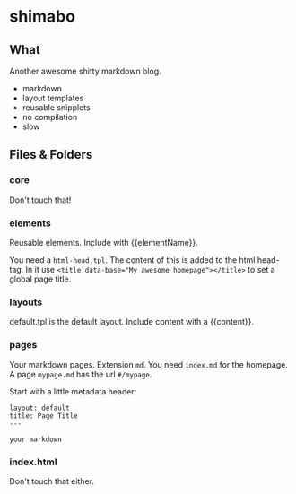 shimabo
=======


## What ##

Another awesome shitty markdown blog.

- markdown
- layout templates
- reusable snipplets
- no compilation
- slow


## Files & Folders ##


### core ###

Don't touch that!


### elements ###

Reusable elements. Include with {{elementName}}.

You need a `html-head.tpl`. The content of this is added to the html head-tag. In it use `<title data-base="My awesome homepage"></title>` to set a
global page title.
  


### layouts ###

default.tpl is the default layout. Include content with a {{content}}.


### pages ###

Your markdown pages. Extension `md`. You need `index.md` for the homepage. A
page `mypage.md` has the url `#/mypage`.

Start with a little metadata header:

    layout: default
    title: Page Title
    ---

    your markdown


### index.html ###

Don't touch that either.
